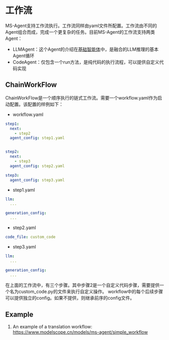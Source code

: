 # 工作流

MS-Agent支持工作流执行。工作流同样由yaml文件所配置。工作流由不同的Agent组合而成，完成一个更复杂的任务。目前MS-Agent的工作流支持两类Agent：

- LLMAgent：这个Agent的介绍在[基础智能体](./基础智能体.md)中，是融合的LLM推理的基本Agent循环
- CodeAgent：仅包含一个run方法，是纯代码的执行流程，可以提供自定义代码实现

## ChainWorkFlow

ChainWorkFlow是一个顺序执行的链式工作流。需要一个workflow.yaml作为启动配置。该配置的样例如下：

- workflow.yaml

```yaml
step1:
  next:
    - step2
  agent_config: step1.yaml


step2:
  next:
    - step3
  agent_config: step2.yaml

step3:
  agent_config: step3.yaml
```

- step1.yaml
```yaml
llm:
  ...

generation_config:
  ...
```

- step2.yaml
```yaml
code_file: custom_code
```

- step3.yaml
```yaml
llm:
  ...

generation_config:
  ...
```

在上面的工作流中，有三个步骤。其中步骤2是一个自定义代码步骤，需要提供一个名为custom_code.py的文件来执行自定义操作。
workflow中的每个后续步骤可以提供独立的config。如果不提供，则继承前序的config文件。

## Example

1. An example of a translation workflow: https://www.modelscope.cn/models/ms-agent/simple_workflow
